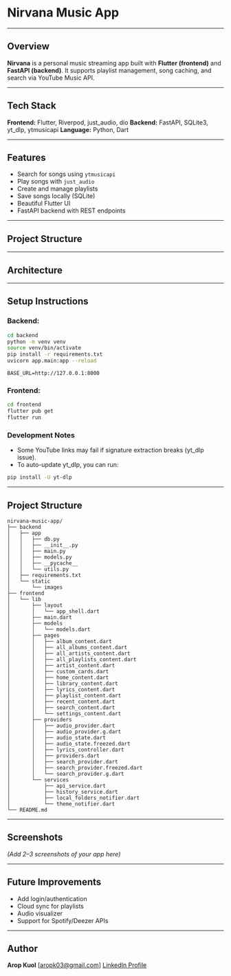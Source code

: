 # Nirvana Music App

---

## Overview

**Nirvana** is a personal music streaming app built with **Flutter (frontend)** and **FastAPI (backend)**. It supports playlist management, song caching, and search via YouTube Music API.

---

## Tech Stack

**Frontend:** Flutter, Riverpod, just_audio, dio
**Backend:** FastAPI, SQLite3, yt_dlp, ytmusicapi
**Language:** Python, Dart

---

## Features

* Search for songs using `ytmusicapi`
* Play songs with `just_audio`
* Create and manage playlists
* Save songs locally (SQLite)
* Beautiful Flutter UI
* FastAPI backend with REST endpoints

---

## Project Structure

---

## Architecture

---

## Setup Instructions

### Backend:

```bash
cd backend
python -m venv venv
source venv/bin/activate
pip install -r requirements.txt
uvicorn app.main:app --reload
```

```
BASE_URL=http://127.0.0.1:8000
```

### Frontend:

```bash
cd frontend
flutter pub get
flutter run
```

### Development Notes

- Some YouTube links may fail if signature extraction breaks (yt_dlp issue).
- To auto-update yt_dlp, you can run:
```bash
pip install -U yt-dlp
```

---

## Project Structure

```
nirvana-music-app/
├── backend
│   ├── app
│   │   ├── db.py
│   │   ├── __init__.py
│   │   ├── main.py
│   │   ├── models.py
│   │   ├── __pycache__
│   │   └── utils.py
│   ├── requirements.txt
│   └── static
│       └── images
├── frontend
│   └── lib
│       ├── layout
│       │   └── app_shell.dart
│       ├── main.dart
│       ├── models
│       │   └── models.dart
│       ├── pages
│       │   ├── album_content.dart
│       │   ├── all_albums_content.dart
│       │   ├── all_artists_content.dart
│       │   ├── all_playlists_content.dart
│       │   ├── artist_content.dart
│       │   ├── custom_cards.dart
│       │   ├── home_content.dart
│       │   ├── library_content.dart
│       │   ├── lyrics_content.dart
│       │   ├── playlist_content.dart
│       │   ├── recent_content.dart
│       │   ├── search_content.dart
│       │   └── settings_content.dart
│       ├── providers
│       │   ├── audio_provider.dart
│       │   ├── audio_provider.g.dart
│       │   ├── audio_state.dart
│       │   ├── audio_state.freezed.dart
│       │   ├── lyrics_controller.dart
│       │   ├── providers.dart
│       │   ├── search_provider.dart
│       │   ├── search_provider.freezed.dart
│       │   └── search_provider.g.dart
│       └── services
│           ├── api_service.dart
│           ├── history_service.dart
│           ├── local_folders_notifier.dart
│           └── theme_notifier.dart
└── README.md

```

---

## Screenshots

*(Add 2–3 screenshots of your app here)*

---

## Future Improvements

* Add login/authentication
* Cloud sync for playlists
* Audio visualizer
* Support for Spotify/Deezer APIs

---

## Author

**Arop Kuol**
[[aropk03@gmail.com](mailto:aropk03@gmail.com)]
[LinkedIn Profile](www.linkedin.com/in/ak-kuol-53438631a)

